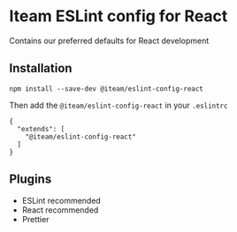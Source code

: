 # Iteam ESLint config for React

Contains our preferred defaults for React development

## Installation

```
npm install --save-dev @iteam/eslint-config-react
```

Then add the `@iteam/eslint-config-react` in your `.eslintrc`

```
{
  "extends": [
    "@iteam/eslint-config-react"
  ]
}
```

## Plugins

- ESLint recommended
- React recommended
- Prettier

